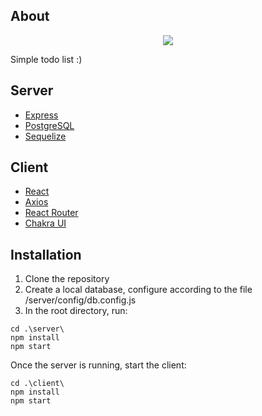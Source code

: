 ## About

<p align="center">
  <img src='https://i.ibb.co/J2jqM2S/localhost-3000-Pixel-5.png'>
</p>

Simple todo list :)

## Server

- [Express](https://expressjs.com/)
- [PostgreSQL](https://www.postgresql.org/)
- [Sequelize](https://sequelize.org/)

## Client

- [React](https://reactjs.org/)
- [Axios](https://github.com/axios/axios)
- [React Router](https://reactrouter.com/)
- [Chakra UI](https://chakra-ui.com/)

## Installation

1. Clone the repository
2. Create a local database, configure according to the file /server/config/db.config.js
3. In the root directory, run:

```
cd .\server\
npm install
npm start
```

Once the server is running, start the client:

```
cd .\client\
npm install
npm start
```

